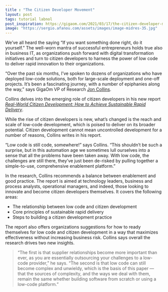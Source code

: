 ```yaml
---
title : "The Citizen Developer Movement"
layout: post
tags: tutorial labnol
post_inspiration: https://gigaom.com/2021/03/17/the-citizen-developer-movement/
image: "https://sergio.afanou.com/assets/images/image-midres-35.jpg"
---
```


<p>We’ve all heard the saying “If you want something done right, do it yourself.” The well-worn mantra of successful entrepreneurs holds true also in business IT, as organizations push forward with digital transformation initiatives and turn to citizen developers to harness the power of low code to deliver rapid innovation to their organizations.</p>
<p>“Over the past six months, I’ve spoken to dozens of organizations who have deployed low-code solutions, both for large-scale deployment and one-off projects. It’s been a fascinating journey, with a number of epiphanies along the way,” says GigaOm VP of Research <a href="https://gigaom.com/analyst/collins-jon/" target="_blank" rel="noopener">Jon Collins</a>.</p>
<p>Collins delves into the emerging role of citizen developers in his new report <em><a href="https://gigaom.com/report/real-world-citizen-development/" target="_blank" rel="noopener">Real-World Citizen Development: How to Achieve Sustainable Rapid Delivery</a></em>.</p>
<p>While the rise of citizen developers is new, what’s changed is the reach and scale of low-code development, which is poised to deliver on its broader potential. Citizen development cannot mean uncontrolled development for a number of reasons, Collins writes in his report.</p>
<p>“Low code is still code, somewhere!” says Collins. “This shouldn’t be such a surprise, but in this automation age we sometimes lull ourselves into a sense that all the problems have been taken away. With low code, the challenges are still there, they’ve just been de-risked by pulling together a simple-to-use, comprehensive enablement platform.”</p>
<p>In the research, Collins recommends a balance between enablement and good practice. The report is aimed at technology leaders, business and process analysts, operational managers, and indeed, those looking to innovate and become citizen developers themselves. It covers the following areas:</p>
<ul>
<li>The relationship between low code and citizen development</li>
<li>Core principles of sustainable rapid delivery</li>
<li>Steps to building a citizen development practice</li>
</ul>
<p>The report also offers organizations suggestions for how to ready themselves for low code and citizen development in a way that maximizes effectiveness without increasing business risk. Collins says overall the research drives two new insights.</p>
<blockquote><p>“The first is that supplier relationships become more important than ever, as you are essentially outsourcing your challenges to a low-code provider,” he says. “The second is that low code can still become complex and unwieldy, which is the basis of this paper — that the sources of complexity, and the ways we deal with them, remain the same whether building software from scratch or using a low-code platform.”</p></blockquote>
